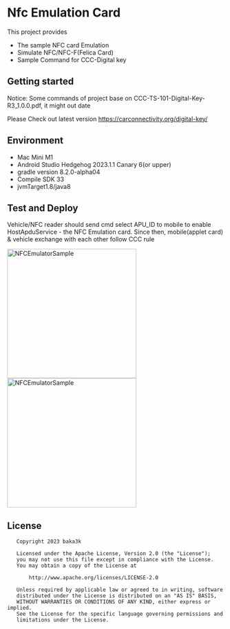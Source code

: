 # Nfc Emulation Card
This project provides
-   The sample NFC card Emulation
-   Simulate NFC/NFC-F(Felica Card)
-   Sample Command for CCC-Digital key

## Getting started
Notice: Some commands of project base on CCC-TS-101-Digital-Key-R3_1.0.0.pdf, it might out date

Please Check out latest version https://carconnectivity.org/digital-key/

## Environment
-   Mac Mini M1
-   Android Studio Hedgehog 2023.1.1 Canary 6(or upper)
-   gradle version 8.2.0-alpha04
-   Compile SDK 33
-   jvmTarget1.8/java8

## Test and Deploy

Vehicle/NFC reader should send cmd select APU_ID to mobile to enable HostApduService - the NFC Emulation card.
Since then, mobile(applet card) & vehicle exchange with each other follow CCC rule

<img src="https://github.com/baka3k/NFCTagEmulation/blob/main/resources/sample.png" alt="NFCEmulatorSample" style="width:300px;"/>
<img src="https://github.com/baka3k/NFCTagEmulation/blob/main/resources/sample.gif" alt="NFCEmulatorSample" style="width:300px;"/>

## License
```
   Copyright 2023 baka3k

   Licensed under the Apache License, Version 2.0 (the "License");
   you may not use this file except in compliance with the License.
   You may obtain a copy of the License at

       http://www.apache.org/licenses/LICENSE-2.0

   Unless required by applicable law or agreed to in writing, software
   distributed under the License is distributed on an "AS IS" BASIS,
   WITHOUT WARRANTIES OR CONDITIONS OF ANY KIND, either express or implied.
   See the License for the specific language governing permissions and
   limitations under the License.
```
